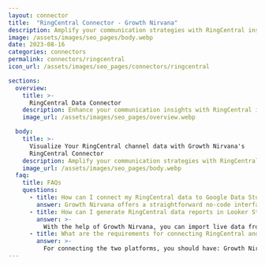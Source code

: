 ```yaml
---
layout: connector
title:  "RingCentral Connector - Growth Nirvana"
description: Amplify your communication strategies with RingCentral insights integrated into Looker Studio.
image: /assets/images/seo_pages/body.webp
date: 2023-08-16
categories: connectors
permalink: connectors/ringcentral
icon_url: /assets/images/seo_pages/connectors/ringcentral

sections:
  overview:
    title: >-
      RingCentral Data Connector
    description: Enhance your communication insights with RingCentral integration. Seamlessly merge communication data from RingCentral with Looker Studio's analytical capabilities, unlocking insights that shape collaboration strategies, call analytics, and operational excellence.
    image_url: /assets/images/seo_pages/overview.webp

  body:
    title: >-
      Visualize Your RingCentral channel data with Growth Nirvana's
      RingCentral Connector
    description: Amplify your communication strategies with RingCentral insights integrated into Looker Studio.
    image_url: /assets/images/seo_pages/body.webp
  faq:
    title: FAQs
    questions:
      - title: How can I connect my RingCentral data to Google Data Studio/Looker Studio?
        answer: Growth Nirvana offers a straightforward no-code interface to connect to RingCentral data sources.
      - title: How can I generate RingCentral data reports in Looker Studio?
        answer: >-
          With the help of Growth Nirvana, you can import live data from RingCentral into Looker Studio. These data can be viewed in charts, tables, and dashboards to generate branded reports that can be shared instantly.
      - title: What are the requirements for connecting RingCentral and Looker Studio?
        answer: >-
          For connecting the two platforms, you should have: Growth Nirvana Account and RingCentral Ads Account
---
```


